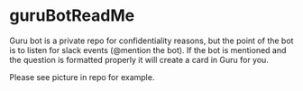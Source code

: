 # guruBotReadMe
Guru bot is a private repo for confidentiality reasons, but the point of the bot is to listen for slack events (@mention the bot). If the bot is mentioned and the question is formatted properly it will create a card in Guru for you. 


Please see picture in repo for example. 
